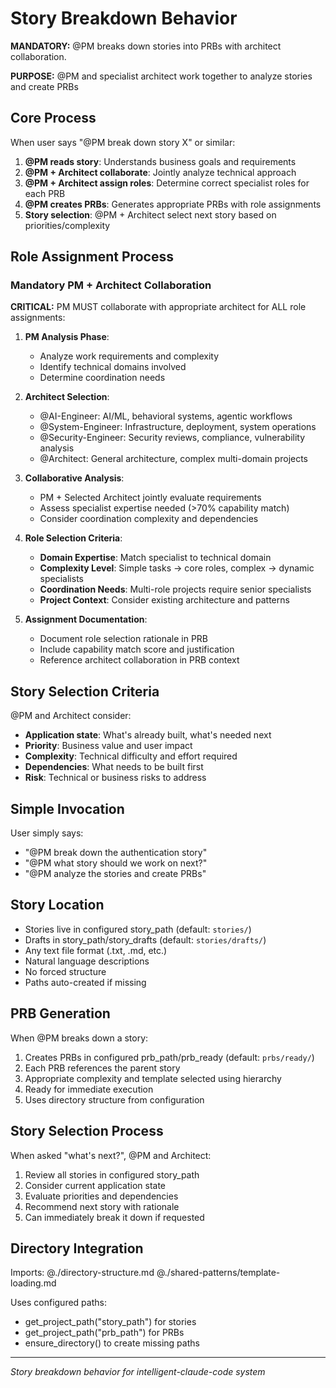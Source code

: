 # Story Breakdown Behavior

**MANDATORY:** @PM breaks down stories into PRBs with architect collaboration.

**PURPOSE:** @PM and specialist architect work together to analyze stories and create PRBs

## Core Process

When user says "@PM break down story X" or similar:
1. **@PM reads story**: Understands business goals and requirements
2. **@PM + Architect collaborate**: Jointly analyze technical approach
3. **@PM + Architect assign roles**: Determine correct specialist roles for each PRB
4. **@PM creates PRBs**: Generates appropriate PRBs with role assignments
5. **Story selection**: @PM + Architect select next story based on priorities/complexity

## Role Assignment Process

### Mandatory PM + Architect Collaboration
**CRITICAL:** PM MUST collaborate with appropriate architect for ALL role assignments:

1. **PM Analysis Phase**:
   - Analyze work requirements and complexity
   - Identify technical domains involved
   - Determine coordination needs

2. **Architect Selection**:
   - @AI-Engineer: AI/ML, behavioral systems, agentic workflows
   - @System-Engineer: Infrastructure, deployment, system operations
   - @Security-Engineer: Security reviews, compliance, vulnerability analysis
   - @Architect: General architecture, complex multi-domain projects

3. **Collaborative Analysis**:
   - PM + Selected Architect jointly evaluate requirements
   - Assess specialist expertise needed (>70% capability match)
   - Consider coordination complexity and dependencies

4. **Role Selection Criteria**:
   - **Domain Expertise**: Match specialist to technical domain
   - **Complexity Level**: Simple tasks → core roles, complex → dynamic specialists
   - **Coordination Needs**: Multi-role projects require senior specialists
   - **Project Context**: Consider existing architecture and patterns

5. **Assignment Documentation**:
   - Document role selection rationale in PRB
   - Include capability match score and justification
   - Reference architect collaboration in PRB context

## Story Selection Criteria

@PM and Architect consider:
- **Application state**: What's already built, what's needed next
- **Priority**: Business value and user impact
- **Complexity**: Technical difficulty and effort required
- **Dependencies**: What needs to be built first
- **Risk**: Technical or business risks to address

## Simple Invocation

User simply says:
- "@PM break down the authentication story"
- "@PM what story should we work on next?"
- "@PM analyze the stories and create PRBs"

## Story Location

- Stories live in configured story_path (default: `stories/`)
- Drafts in story_path/story_drafts (default: `stories/drafts/`)
- Any text file format (.txt, .md, etc.)
- Natural language descriptions
- No forced structure
- Paths auto-created if missing

## PRB Generation

When @PM breaks down a story:
1. Creates PRBs in configured prb_path/prb_ready (default: `prbs/ready/`)
2. Each PRB references the parent story
3. Appropriate complexity and template selected using hierarchy
4. Ready for immediate execution
5. Uses directory structure from configuration

## Story Selection Process

When asked "what's next?", @PM and Architect:
1. Review all stories in configured story_path
2. Consider current application state
3. Evaluate priorities and dependencies
4. Recommend next story with rationale
5. Can immediately break it down if requested

## Directory Integration

Imports:
@./directory-structure.md
@./shared-patterns/template-loading.md

Uses configured paths:
- get_project_path("story_path") for stories
- get_project_path("prb_path") for PRBs
- ensure_directory() to create missing paths

---
*Story breakdown behavior for intelligent-claude-code system*